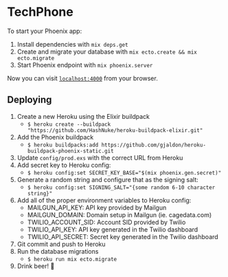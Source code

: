 # TechPhone

To start your Phoenix app:

  1. Install dependencies with `mix deps.get`
  2. Create and migrate your database with `mix ecto.create && mix ecto.migrate`
  3. Start Phoenix endpoint with `mix phoenix.server`

Now you can visit [`localhost:4000`](http://localhost:4000) from your browser.

## Deploying

1. Create a new Heroku using the Elixir buildpack
    * `$ heroku create --buildpack "https://github.com/HashNuke/heroku-buildpack-elixir.git"`
2. Add the Phoenix buildpack
    * `$ heroku buildpacks:add https://github.com/gjaldon/heroku-buildpack-phoenix-static.git`
3. Update `config/prod.exs` with the correct URL from Heroku
4. Add secret key to Heroku config:
    * `$ heroku config:set SECRET_KEY_BASE="$(mix phoenix.gen.secret)"`
5. Generate a random string and configure that as the signing salt:
    * `$ heroku config:set SIGNING_SALT="{some random 6-10 character string}"`
5. Add all of the proper environment variables to Heroku config:
    * MAILGUN_API_KEY: API key provided by Mailgun
    * MAILGUN_DOMAIN: Domain setup in Mailgun (ie. cagedata.com)
    * TWILIO_ACCOUNT_SID: Account SID provided by Twilio
    * TWILIO_API_KEY: API key generated in the Twilio dashboard
    * TWILIO_API_SECRET: Secret key generated in the Twilio dashboard
6. Git commit and push to Heroku
7. Run the database migrations
    * `$ heroku run mix ecto.migrate`
8. Drink beer! :beer:
